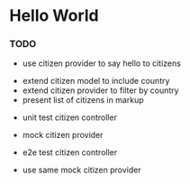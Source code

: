 Hello World
===========

### TODO

* use citizen provider to say hello to citizens
 - extend citizen model to include country
 - extend citizen provider to filter by country
 - present list of citizens in markup

* unit test citizen controller
 - mock citizen provider

* e2e test citizen controller
 - use same mock citizen provider